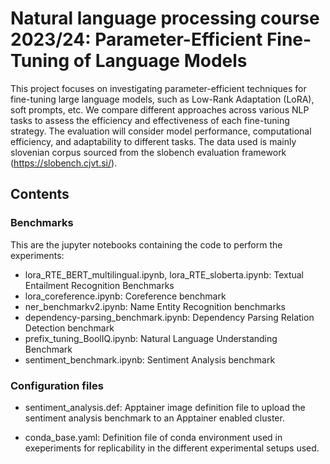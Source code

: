 # Natural language processing course 2023/24: Parameter-Efficient Fine-Tuning of Language Models

This project focuses on investigating parameter-efficient techniques for fine-tuning large language models, such as Low-Rank Adaptation (LoRA), soft prompts, etc. We compare different approaches across various NLP tasks to assess the efficiency and effectiveness of each fine-tuning strategy. The evaluation will consider model performance, computational efficiency, and adaptability to different tasks. The data used is mainly slovenian corpus sourced from the slobench evaluation framework (https://slobench.cjvt.si/).

## Contents

### Benchmarks

This are the jupyter notebooks containing the code to perform the experiments:

-   lora_RTE_BERT_multilingual.ipynb, lora_RTE_sloberta.ipynb: Textual Entailment Recognition Benchmarks
-   lora_coreference.ipynb: Coreference benchmark
-   ner_benchmarkv2.ipynb: Name Entity Recognition benchmarks
-   dependency-parsing_benchmark.ipynb: Dependency Parsing Relation Detection benchmark
-   prefix_tuning_BoolIQ.ipynb: Natural Language Understanding Benchmark
-   sentiment_benchmark.ipynb: Sentiment Analysis benchmark

### Configuration files

-   sentiment_analysis.def: Apptainer image definition file to upload the sentiment analysis benchmark to an Apptainer enabled cluster.

- conda_base.yaml: Definition file of conda environment used in exeperiments for replicability in the different experimental setups used.
